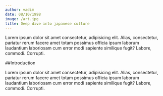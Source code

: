 ```yaml
---
author: vadim
date: 08/10/1998
image: /art.jpg
title: Deep dive into japanese culture
---
```


Lorem ipsum dolor sit amet consectetur, adipisicing elit. Alias, consectetur, pariatur
rerum facere amet totam possimus officia ipsum laborum laudantium laboriosam cum
error modi sapiente similique fugit? Labore, commodi. Corrupti.

##Introduction

Lorem ipsum dolor sit amet consectetur, adipisicing elit. Alias, consectetur, pariatur
rerum facere amet totam possimus officia ipsum laborum laudantium laboriosam cum
error modi sapiente similique fugit? Labore, commodi. Corrupti.
